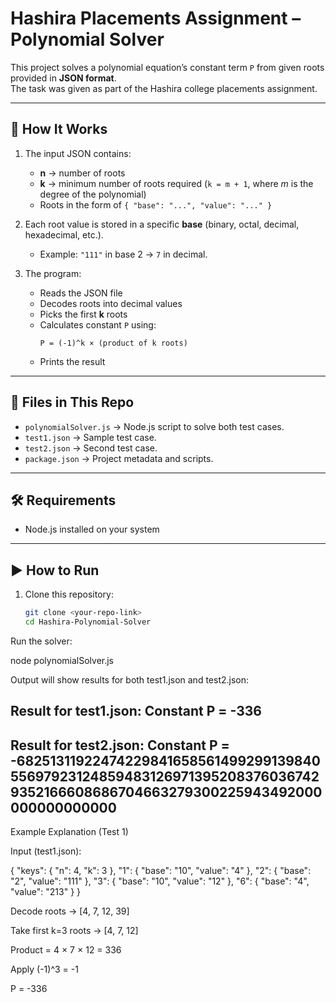 # Hashira Placements Assignment – Polynomial Solver

This project solves a polynomial equation’s constant term `P` from given roots provided in **JSON format**.  
The task was given as part of the Hashira college placements assignment.

---

## 🚀 How It Works

1. The input JSON contains:
   - **n** → number of roots
   - **k** → minimum number of roots required (`k = m + 1`, where *m* is the degree of the polynomial)
   - Roots in the form of `{ "base": "...", "value": "..." }`

2. Each root value is stored in a specific **base** (binary, octal, decimal, hexadecimal, etc.).
   - Example: `"111"` in base 2 → `7` in decimal.

3. The program:
   - Reads the JSON file
   - Decodes roots into decimal values
   - Picks the first **k** roots
   - Calculates constant `P` using:
     ```
     P = (-1)^k × (product of k roots)
     ```
   - Prints the result

---

## 📂 Files in This Repo

- `polynomialSolver.js` → Node.js script to solve both test cases.
- `test1.json` → Sample test case.
- `test2.json` → Second test case.
- `package.json` → Project metadata and scripts.

---

## 🛠️ Requirements

- Node.js installed on your system

---

## ▶️ How to Run

1. Clone this repository:
   ```sh
   git clone <your-repo-link>
   cd Hashira-Polynomial-Solver

Run the solver:

node polynomialSolver.js

Output will show results for both test1.json and test2.json:

Result for test1.json:
Constant P = -336
---------------------------------------------------
Result for test2.json:
Constant P = -68251311922474229841658561499299139840556979231248594831269713952083760367429352166608686704663279300225943492000000000000000
---------------------------------------------------

Example Explanation (Test 1)

Input (test1.json):

{
  "keys": { "n": 4, "k": 3 },
  "1": { "base": "10", "value": "4" },
  "2": { "base": "2", "value": "111" },
  "3": { "base": "10", "value": "12" },
  "6": { "base": "4", "value": "213" }
}


Decode roots → [4, 7, 12, 39]

Take first k=3 roots → [4, 7, 12]

Product = 4 × 7 × 12 = 336

Apply (-1)^3 = -1

P = -336
